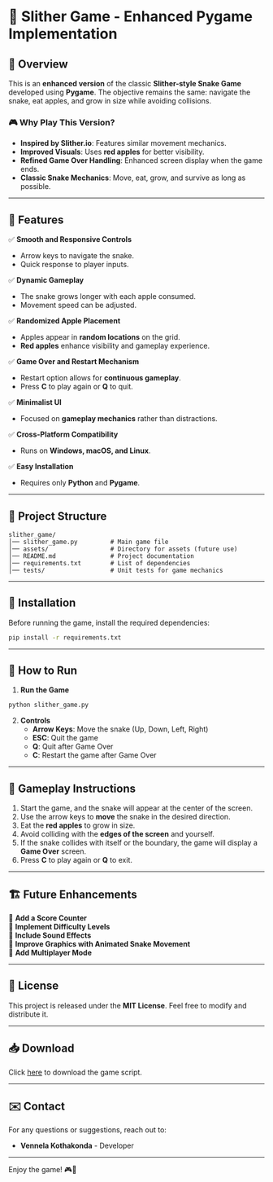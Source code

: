 # 🐍 Slither Game - Enhanced Pygame Implementation

## 📌 Overview
This is an **enhanced version** of the classic **Slither-style Snake Game** developed using **Pygame**. The objective remains the same: navigate the snake, eat apples, and grow in size while avoiding collisions.

### 🎮 Why Play This Version?
- **Inspired by Slither.io**: Features similar movement mechanics.
- **Improved Visuals**: Uses **red apples** for better visibility.
- **Refined Game Over Handling**: Enhanced screen display when the game ends.
- **Classic Snake Mechanics**: Move, eat, grow, and survive as long as possible.

---

## 🚀 Features

✅ **Smooth and Responsive Controls**
   - Arrow keys to navigate the snake.
   - Quick response to player inputs.

✅ **Dynamic Gameplay**
   - The snake grows longer with each apple consumed.
   - Movement speed can be adjusted.

✅ **Randomized Apple Placement**
   - Apples appear in **random locations** on the grid.
   - **Red apples** enhance visibility and gameplay experience.

✅ **Game Over and Restart Mechanism**
   - Restart option allows for **continuous gameplay**.
   - Press **C** to play again or **Q** to quit.

✅ **Minimalist UI**
   - Focused on **gameplay mechanics** rather than distractions.

✅ **Cross-Platform Compatibility**
   - Runs on **Windows, macOS, and Linux**.

✅ **Easy Installation**
   - Requires only **Python** and **Pygame**.

---

## 📂 Project Structure

```
slither_game/
│── slither_game.py         # Main game file
│── assets/                 # Directory for assets (future use)
│── README.md               # Project documentation
│── requirements.txt        # List of dependencies
│── tests/                  # Unit tests for game mechanics
```

---

## 🔧 Installation

Before running the game, install the required dependencies:

```sh
pip install -r requirements.txt
```

---

## 🏃 How to Run

1. **Run the Game**
```sh
python slither_game.py
```

2. **Controls**
   - **Arrow Keys**: Move the snake (Up, Down, Left, Right)
   - **ESC**: Quit the game
   - **Q**: Quit after Game Over
   - **C**: Restart the game after Game Over

---

## 🔄 Gameplay Instructions

1. Start the game, and the snake will appear at the center of the screen.
2. Use the arrow keys to **move** the snake in the desired direction.
3. Eat the **red apples** to grow in size.
4. Avoid colliding with the **edges of the screen** and yourself.
5. If the snake collides with itself or the boundary, the game will display a **Game Over** screen.
6. Press **C** to play again or **Q** to exit.

---

## 🏗️ Future Enhancements

🔹 **Add a Score Counter**  
🔹 **Implement Difficulty Levels**  
🔹 **Include Sound Effects**  
🔹 **Improve Graphics with Animated Snake Movement**  
🔹 **Add Multiplayer Mode**  

---

## 📜 License
This project is released under the **MIT License**. Feel free to modify and distribute it.

---

## 📥 Download
Click [here](./slither_game.py) to download the game script.

---

## ✉️ Contact
For any questions or suggestions, reach out to:
- **Vennela Kothakonda** - Developer

---

Enjoy the game! 🎮🐍
